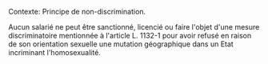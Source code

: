 Contexte: Principe de non-discrimination.

Aucun salarié ne peut être sanctionné, licencié ou faire l'objet d'une mesure discriminatoire mentionnée à l'article L. 1132-1 pour avoir refusé en raison de son orientation sexuelle une mutation géographique dans un Etat incriminant l'homosexualité.